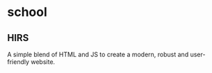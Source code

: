 # school
HIRS
--------

A simple blend of HTML and JS to create a modern, robust and user-friendly website.
